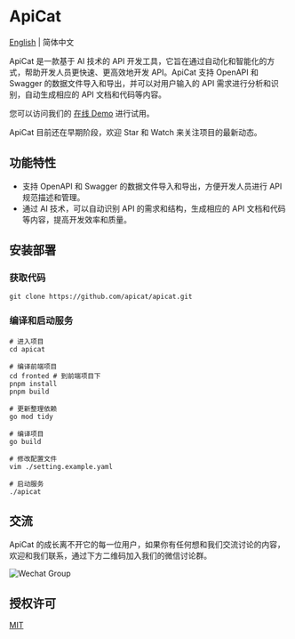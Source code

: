 # ApiCat

[English](https://github.com/apicat/apicat/blob/master/README.md) | 简体中文

ApiCat 是一款基于 AI 技术的 API 开发工具，它旨在通过自动化和智能化的方式，帮助开发人员更快速、更高效地开发 API。ApiCat 支持 OpenAPI 和 Swagger 的数据文件导入和导出，并可以对用户输入的 API 需求进行分析和识别，自动生成相应的 API 文档和代码等内容。

您可以访问我们的 [在线 Demo](http://demo.apicat.net) 进行试用。

ApiCat 目前还在早期阶段，欢迎 Star 和 Watch 来关注项目的最新动态。

## 功能特性

- 支持 OpenAPI 和 Swagger 的数据文件导入和导出，方便开发人员进行 API 规范描述和管理。
- 通过 AI 技术，可以自动识别 API 的需求和结构，生成相应的 API 文档和代码等内容，提高开发效率和质量。

## 安装部署

### 获取代码

```
git clone https://github.com/apicat/apicat.git
```

### 编译和启动服务

```
# 进入项目
cd apicat

# 编译前端项目
cd fronted # 到前端项目下
pnpm install
pnpm build

# 更新整理依赖
go mod tidy

# 编译项目
go build

# 修改配置文件
vim ./setting.example.yaml

# 启动服务
./apicat
```

## 交流

ApiCat 的成长离不开它的每一位用户，如果你有任何想和我们交流讨论的内容，欢迎和我们联系，通过下方二维码加入我们的微信讨论群。

![Wechat Group](https://cdn.apicat.net/uploads/01bfb23802cdfad49f0d560ee80fc5e3.png)

## 授权许可

[MIT](https://github.com/apicat/apicat/blob/main/LICENSE)